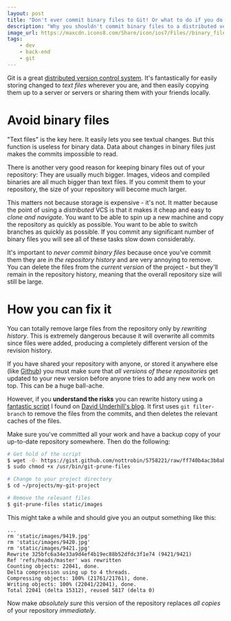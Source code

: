 ```yaml
---
layout: post
title: "Don't ever commit binary files to Git! Or what to do if you do."
description: "Why you shouldn't commit binary files to a distributed version control system - and how you can remove them completely if you do."
image_url: https://maxcdn.icons8.com/Share/icon/ios7/Files//binary_file1600.png
tags:
    - dev
    - back-end
    - git
---
```


Git is a great [distributed version control system](http://en.wikipedia.org/wiki/Distributed_revision_control). It's fantastically for easily storing changed to *text files* wherever you are, and then easily copying them up to a server or servers or sharing them with your friends locally.

Avoid binary files
===

"Text files" is the key here. It easily lets you see textual changes. But this function is useless for binary data. Data about changes in binary files just makes the commits impossible to read.

There is another very good reason for keeping binary files out of your repository: They are usually much bigger. Images, videos and compiled binaries are all much bigger than text files. If you commit them to your repository, the size of your repository will become much larger.

This matters not because storage is expensive - it's not. It matter because the point of using a *distributed* VCS is that it makes it cheap and easy to *clone and navigate*. You want to be able to spin up a new machine and copy the repository as quickly as possible. You want to be able to switch branches as quickly as possible. If you commit any significant number of binary files you will see all of these tasks slow down considerably.

It's important to *never commit binary files* because once you've commit them they are *in the repository history* and are very annoying to remove. You can delete the files from the *current version* of the project - but they'll remain in the repository history, meaning that the overall repository size will still be large.

How you can fix it
===

You can totally remove large files from the repository only by *rewriting history*. This is extremely dangerous because it will overwrite all commits since files were added, producing a completely different version of the revision history.

If you have shared your repository with anyone, or stored it anywhere else (like [Github](https://github.com)) you must make sure that *all versions of these repositories* get updated to your new version before anyone tries to add any new work on top. This can be a huge ball-ache.

However, if you **understand the risks** you can rewrite history using a [fantastic script](https://gist.github.com/nottrobin/5758221) I found on [David Underhill's blog](http://dound.com/2009/04/git-forever-remove-files-or-folders-from-history/). It first uses `git filter-branch` to remove the files from the commits, and then deletes the relevant caches of the files.

Make sure you've committed all your work and have a backup copy of your up-to-date repository somewhere. Then do the following:

``` bash
# Get hold of the script
$ wget -O- https://gist.github.com/nottrobin/5758221/raw/ff740b4ac3b8ab80d40e3598ec461400dce42b5d/git-prune | sudo tee -a /usr/bin/git-prune-files
$ sudo chmod +x /usr/bin/git-prune-files

# Change to your project directory
$ cd ~/projects/my-git-project

# Remove the relevant files
$ git-prune-files static/images
```

This might take a while and should give you an output something like this:

```
...
rm 'static/images/9419.jpg'
rm 'static/images/9420.jpg'
rm 'static/images/9421.jpg'
Rewrite 325bfc6a34e33a9d4ef4b19ec88b52dfdc3f1e74 (9421/9421)
Ref 'refs/heads/master' was rewritten
Counting objects: 22041, done.
Delta compression using up to 4 threads.
Compressing objects: 100% (21761/21761), done.
Writing objects: 100% (22041/22041), done.
Total 22041 (delta 15312), reused 5817 (delta 0)
```

Now make *absolutely sure* this version of the repository replaces *all copies* of your repository *immediately*.
